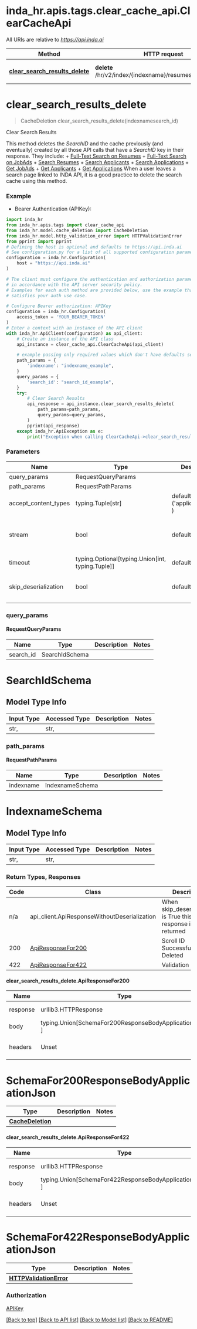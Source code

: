 <a name="__pageTop"></a>
# inda_hr.apis.tags.clear_cache_api.ClearCacheApi

All URIs are relative to *https://api.inda.ai*

Method | HTTP request | Description
------------- | ------------- | -------------
[**clear_search_results_delete**](#clear_search_results_delete) | **delete** /hr/v2/index/{indexname}/resumes/search/scroll/ | Clear Search Results

# **clear_search_results_delete**
<a name="clear_search_results_delete"></a>
> CacheDeletion clear_search_results_delete(indexnamesearch_id)

Clear Search Results

This method deletes the *SearchID* and the cache previously (and eventually) created by all those API calls that have a *SearchID* key in their response. They include: + [Full-Text Search on Resumes](https://api.inda.ai/hr/docs/v2/#operation/full-text_search_on_resumes__POST) + [Full-Text Search on JobAds](https://api.inda.ai/hr/docs/v2/#operation/full-text_search_on_jobads__POST) + [Search Resumes](https://api.inda.ai/hr/docs/v2/#operation/search_resumes__POST) + [Search Applicants](https://api.inda.ai/hr/docs/v2/#operation/search_applicants__POST) + [Search Applications](https://api.inda.ai/hr/docs/v2/#operation/search_applications__POST) + [Get JobAds](https://api.inda.ai/hr/docs/v2/#operation/get_jobads__GET) + [Get Applicants](https://api.inda.ai/hr/docs/v2/#operation/get_applicants__GET) + [Get Applications](https://api.inda.ai/hr/docs/v2/#operation/get_applications__GET)  When a user leaves a search page linked to INDA API, it is a good practice to delete the search cache using this method.

### Example

* Bearer Authentication (APIKey):
```python
import inda_hr
from inda_hr.apis.tags import clear_cache_api
from inda_hr.model.cache_deletion import CacheDeletion
from inda_hr.model.http_validation_error import HTTPValidationError
from pprint import pprint
# Defining the host is optional and defaults to https://api.inda.ai
# See configuration.py for a list of all supported configuration parameters.
configuration = inda_hr.Configuration(
    host = "https://api.inda.ai"
)

# The client must configure the authentication and authorization parameters
# in accordance with the API server security policy.
# Examples for each auth method are provided below, use the example that
# satisfies your auth use case.

# Configure Bearer authorization: APIKey
configuration = inda_hr.Configuration(
    access_token = 'YOUR_BEARER_TOKEN'
)
# Enter a context with an instance of the API client
with inda_hr.ApiClient(configuration) as api_client:
    # Create an instance of the API class
    api_instance = clear_cache_api.ClearCacheApi(api_client)

    # example passing only required values which don't have defaults set
    path_params = {
        'indexname': "indexname_example",
    }
    query_params = {
        'search_id': "search_id_example",
    }
    try:
        # Clear Search Results
        api_response = api_instance.clear_search_results_delete(
            path_params=path_params,
            query_params=query_params,
        )
        pprint(api_response)
    except inda_hr.ApiException as e:
        print("Exception when calling ClearCacheApi->clear_search_results_delete: %s\n" % e)
```
### Parameters

Name | Type | Description  | Notes
------------- | ------------- | ------------- | -------------
query_params | RequestQueryParams | |
path_params | RequestPathParams | |
accept_content_types | typing.Tuple[str] | default is ('application/json', ) | Tells the server the content type(s) that are accepted by the client
stream | bool | default is False | if True then the response.content will be streamed and loaded from a file like object. When downloading a file, set this to True to force the code to deserialize the content to a FileSchema file
timeout | typing.Optional[typing.Union[int, typing.Tuple]] | default is None | the timeout used by the rest client
skip_deserialization | bool | default is False | when True, headers and body will be unset and an instance of api_client.ApiResponseWithoutDeserialization will be returned

### query_params
#### RequestQueryParams

Name | Type | Description  | Notes
------------- | ------------- | ------------- | -------------
search_id | SearchIdSchema | | 


# SearchIdSchema

## Model Type Info
Input Type | Accessed Type | Description | Notes
------------ | ------------- | ------------- | -------------
str,  | str,  |  | 

### path_params
#### RequestPathParams

Name | Type | Description  | Notes
------------- | ------------- | ------------- | -------------
indexname | IndexnameSchema | | 

# IndexnameSchema

## Model Type Info
Input Type | Accessed Type | Description | Notes
------------ | ------------- | ------------- | -------------
str,  | str,  |  | 

### Return Types, Responses

Code | Class | Description
------------- | ------------- | -------------
n/a | api_client.ApiResponseWithoutDeserialization | When skip_deserialization is True this response is returned
200 | [ApiResponseFor200](#clear_search_results_delete.ApiResponseFor200) | Scroll ID Successfully Deleted
422 | [ApiResponseFor422](#clear_search_results_delete.ApiResponseFor422) | Validation Error

#### clear_search_results_delete.ApiResponseFor200
Name | Type | Description  | Notes
------------- | ------------- | ------------- | -------------
response | urllib3.HTTPResponse | Raw response |
body | typing.Union[SchemaFor200ResponseBodyApplicationJson, ] |  |
headers | Unset | headers were not defined |

# SchemaFor200ResponseBodyApplicationJson
Type | Description  | Notes
------------- | ------------- | -------------
[**CacheDeletion**](../../models/CacheDeletion.md) |  | 


#### clear_search_results_delete.ApiResponseFor422
Name | Type | Description  | Notes
------------- | ------------- | ------------- | -------------
response | urllib3.HTTPResponse | Raw response |
body | typing.Union[SchemaFor422ResponseBodyApplicationJson, ] |  |
headers | Unset | headers were not defined |

# SchemaFor422ResponseBodyApplicationJson
Type | Description  | Notes
------------- | ------------- | -------------
[**HTTPValidationError**](../../models/HTTPValidationError.md) |  | 


### Authorization

[APIKey](../../../README.md#APIKey)

[[Back to top]](#__pageTop) [[Back to API list]](../../../README.md#documentation-for-api-endpoints) [[Back to Model list]](../../../README.md#documentation-for-models) [[Back to README]](../../../README.md)

